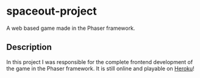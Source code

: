 # spaceout-project
A web based game made in the Phaser framework.
## Description

In this project I was responsible for the complete frontend development of the game in the Phaser framework. It is still online and playable on [Heroku](https://spaceminer-inc.herokuapp.com/)!
